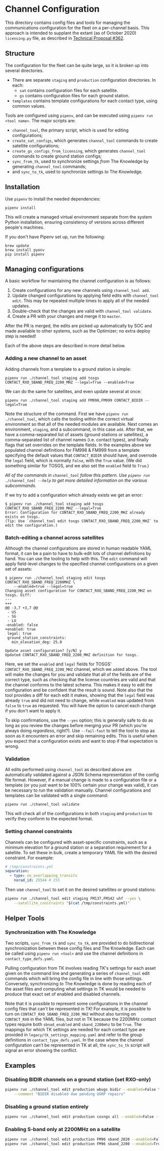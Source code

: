 # Channel Configuration

This directory contains config files and tools for managing the communications configuration for the
fleet on a per-channel basis. This approach is intended to supplant the extant (as of October 2020)
`licensing.py` file, as described in [Technical Proposal
#362](https://docs.google.com/document/d/1oOzPFOxtj3PFqRxY8ZnLOLie2oR95YMfxTyNKmKO9YU/edit?ts=5f80e012#).

## Structure

The configuration for the fleet can be quite large, so it is broken up into several directories.

- There are separate `staging` and `production` configuration directories. In each:
  - `sat` contains configuration files for each satellite.
  - `gs` contains configuration files for each ground station.
- `templates` contains template configurations for each contact type, using common values.

Tools are configured using `pipenv`, and can be executed using `pipenv run <tool name>`. The major
scripts are:

- `channel_tool`, the primary script, which is used for editing configurations;
- `create_sat_configs`, which generates `channel_tool` commands to create satellite configurations;
- `create_gs_configs_from_licensing`, which generates `channel_tool` commands to create ground
  station configs;
- `sync_from_tk`, used to synchronize settings _from_ The Knowledge by generating `channel_tool`
  commands;
- and `sync_to_tk`, used to synchronize settings _to_ The Knowledge.

## Installation

Use `pipenv` to install the needed dependencies:

```
pipenv install
```

This will create a managed virtual environment separate from the system Python installation,
ensuring consistency of versions across different people's machines.

If you don't have Pipenv set up, run the following:

```
brew update
brew install pyenv
pip install pipenv
```

## Managing configurations

A basic workflow for maintaining the channel configuration is as follows:

1. Create configurations for any new channels using `channel_tool add`.
2. Update changed configurations by applying field edits with `channel_tool edit`. This may be
   repeated multiple times to apply all of the needed updates.
3. Double-check that the changes are valid with `channel_tool validate`.
4. Create a PR with your changes and merge it to `master`.

After the PR is merged, the edits are picked up automatically by SOC and made available to other
systems, such as the Optimizer; no extra deploy step is needed!

Each of the above steps are described in more detail below.

### Adding a new channel to an asset

Adding channels from a template to a ground station is simple:

```
pipenv run ./channel_tool staging add tosgs CONTACT_RXO_SBAND_FREQ_2200_MHZ --legal=True --enabled=True
```

We can do the same for satellites, and even update several at once:

```
pipenv run ./channel_tool staging add FM998,FM999 CONTACT_BIDIR --legal=True
```

Note the structure of the command. First we have `pipenv run ./channel_tool`, which calls the tooling
within the correct virtual environment so that all of the needed modules are available. Next comes
an environment, `staging`, and a subcommand, in this case `add`. After that, we have a
comma-separated list of assets (ground stations or satellites), a comma-separated list of channel
names (i.e. contact types), and finally flags that set overrides on the template fields. In the
examples above we populated channel definitions for FM998 & FM999 from a template specifying the
default values that `CONTACT_BIDIR` should have, and overrode the `legal` field, which is normally
`False`, with the `True` value. (We did something similar for TOSGS, and we also set the `enabled`
field to `True`.)

_All of the commands in `channel_tool` follow this pattern. Use `pipenv run ./channel_tool --help` to
get more detailed information on the various subcommands._

If we try to add a configuration which already exists we get an error:

```
$ pipenv run ./channel_tool staging add tosgs CONTACT_RXO_SBAND_FREQ_2200_MHZ --legal=True
Error: Configuration for CONTACT_RXO_SBAND_FREQ_2200_MHZ already exists on tosgs.
(Tip: Use `channel_tool edit tosgs CONTACT_RXO_SBAND_FREQ_2200_MHZ` to edit the configuration.)
```

### Batch-editing a channel across satellites

Although the channel configurations are stored in human readable YAML format, it can be a pain to
have to bulk-edit lots of channel definitions by hand. You can use the tooling to help with
this. The `edit` command will apply field-level changes to the specified channel configurations on a
given set of assets:

```
$ pipenv run ./channel_tool staging edit tosgs CONTACT_RXO_SBAND_FREQ_2200MHZ \
    --enabled=true --legal=true
Changing asset configuration for CONTACT_RXO_SBAND_FREQ_2200_MHZ on tosgs. Diff:
---
+++
@@ -3,7 +3,7 @@
 - US
 - SG
 - LU
-enabled: false
+enabled: true
 legal: true
 ground_station_constraints:
   min_elevation_deg: 25.0

Update asset configuration? [y/N] y
Updated CONTACT_RXO_SBAND_FREQ_2200_MHZ definition for tosgs.
```

Here, we set the `enabled` and `legal` fields for TOSGS' `CONTACT_RXO_SBAND_FREQ_2200_MHZ` channel,
which we `add`ed above. The tool will make the changes for you and validate that all of the fields
are of the correct type, such as checking that the license countries are valid and that the channel
conforms to the latest schema. This makes it easy to edit the configuration and be confident that
the result is sound. Note also that the tool provides a diff for each edit it makes, showing that
the `legal` field was already `true` and did not need to change, while `enabled` was updated from
`false` to `true` as requested. You will have the option to cancel each change if you don't want to
apply it.

To skip confirmations, use the `--yes` option; this is generally safe to do as long as you review
the changes before merging your PR (which you're always doing _regardless_, right?). Use
`--fail-fast` to tell the tool to stop as soon as it encounters an error and skip remaining
edits. This is useful when you expect that a configuration exists and want to stop if that
expectation is wrong.

### Validation

All edits performed using `channel_tool` as described above are automatically validated against a
JSON Schema representation of the config file format. However, if a manual change is made to a
configuration file or a template (or you just want to be 100% certain your change was valid), it can
be necessary to run the validation manually. Channel configurations and templates can be validated
with a single command:

```
pipenv run ./channel_tool validate
```

This will check all of the configurations in both `staging` and `production` to verify they conform
to the expected format.

### Setting channel constraints

Channels can be configured with asset-specific constraints, such as a minimum elevation for a ground
station or a separation requirement for a satellite. To set these in bulk, create a temporary YAML
file with the desired constraint. For example:

```yaml
# /tmp/constraints.yml
separation:
  - type: no_overlapping_transits
    norad_id: 25544 # ISS
```

Then use `channel_tool` to set it on the desired satellites or ground stations:

```bash
pipenv run ./channel_tool edit staging FM137,FM142 uhf --yes \
    --satellite_constraints "$(cat /tmp/constraints.yml)"
```

## Helper Tools

### Synchronization with The Knowledge

Two scripts, `sync_from_tk` and `sync_to_tk`, are provided to do bidirectional synchronization
between these config files and The Knowledge. Each can be called using `pipenv run <tool>` and use
the channel definitions in `contact_type_defs.yaml`.

Pulling configuration from TK involves reading TK's settings for each asset given on the command
line and generating a series of `channel_tool` edit commands which will bring the config file in
line with those settings. Conversely, synchronizing _to_ The Knowledge is done by reading each of
the asset files and computing what settings in TK would be needed to produce that exact set of
enabled and disabled channels.

Note that it is possible to represent some configurations in the channel config files that can't be
represented in TK! For example, it is possible to turn on `CONTACT_RXO_SBAND_FREQ_2200_MHZ` without
also turning on `CONTACT_RXO` in the YAML files, but not in TK because the 2200MHz contact types
require both `sbnad_enabled` and `sband_2200mhz` to be `True`. The mappings for which TK settings
are needed for each contact type are provided in `legacy/tk_settings_mapping.yaml` and refer to the
group definitions in `contact_type_defs.yaml`. In the case where the channel configuration can't be
represented in TK at all, the `sync_to_tk` script will signal an error showing the conflict.

## Examples

### Disabling BIDIR channels on a ground station (set RXO-only)

```bash
pipenv run ./channel_tool edit production wbugs bidir --enabled=False \
    --comment "BIDIR disabled due pending USRP repairs"
```

### Disabling a ground station entirely

```bash
pipenv run ./channel_tool edit production cosngs all --enabled=False --yes
```

### Enabling S-band only at 2200MHz on a satellite

```bash
pipenv run ./channel_tool edit production FM96 sband_2020 --enabled=False --yes
pipenv run ./channel_tool edit production FM96 sband_2200 --enabled=True --yes
```

